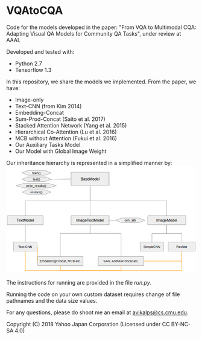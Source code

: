 # VQAtoCQA
Code for the models developed in the paper: "From VQA to Multimodal CQA: Adapting Visual QA Models for Community QA Tasks", under review at AAAI.

Developed and tested with:
* Python 2.7
* Tensorflow 1.3

In this repository, we share the models we implemented. From the paper, we have:
* Image-only
* Text-CNN (from Kim 2014)
* Embedding-Concat
* Sum-Prod-Concat (Saito et al. 2017)
* Stacked Attention Network (Yang et al. 2015)
* Hierarchical Co-Attention (Lu et al. 2016)
* MCB without Attention (Fukui et al. 2016)
* Our Auxiliary Tasks Model
* Our Model with Global Image Weight

Our inheritance hierarchy is represented in a simplified manner by:
![](readme_material/hierarchy.png)

The instructions for running are provided in the file *run.py*.

Running the code on your own custom dataset requires change of file pathnames and the data size values.

For any questions, please do shoot me an email at avikalps@cs.cmu.edu.

Copyright (C) 2018 Yahoo Japan Corporation (Licensed under CC BY-NC-SA 4.0)

